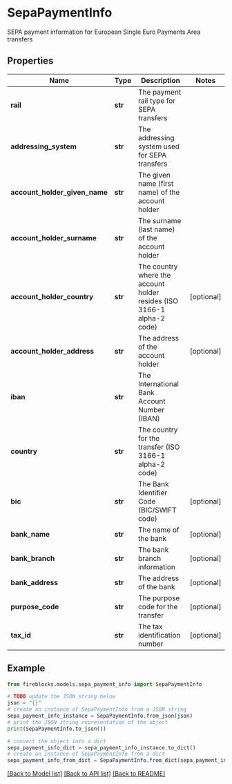 # SepaPaymentInfo

SEPA payment information for European Single Euro Payments Area transfers

## Properties

Name | Type | Description | Notes
------------ | ------------- | ------------- | -------------
**rail** | **str** | The payment rail type for SEPA transfers | 
**addressing_system** | **str** | The addressing system used for SEPA transfers | 
**account_holder_given_name** | **str** | The given name (first name) of the account holder | 
**account_holder_surname** | **str** | The surname (last name) of the account holder | 
**account_holder_country** | **str** | The country where the account holder resides (ISO 3166-1 alpha-2 code) | [optional] 
**account_holder_address** | **str** | The address of the account holder | [optional] 
**iban** | **str** | The International Bank Account Number (IBAN) | 
**country** | **str** | The country for the transfer (ISO 3166-1 alpha-2 code) | 
**bic** | **str** | The Bank Identifier Code (BIC/SWIFT code) | [optional] 
**bank_name** | **str** | The name of the bank | [optional] 
**bank_branch** | **str** | The bank branch information | [optional] 
**bank_address** | **str** | The address of the bank | [optional] 
**purpose_code** | **str** | The purpose code for the transfer | [optional] 
**tax_id** | **str** | The tax identification number | [optional] 

## Example

```python
from fireblocks.models.sepa_payment_info import SepaPaymentInfo

# TODO update the JSON string below
json = "{}"
# create an instance of SepaPaymentInfo from a JSON string
sepa_payment_info_instance = SepaPaymentInfo.from_json(json)
# print the JSON string representation of the object
print(SepaPaymentInfo.to_json())

# convert the object into a dict
sepa_payment_info_dict = sepa_payment_info_instance.to_dict()
# create an instance of SepaPaymentInfo from a dict
sepa_payment_info_from_dict = SepaPaymentInfo.from_dict(sepa_payment_info_dict)
```
[[Back to Model list]](../README.md#documentation-for-models) [[Back to API list]](../README.md#documentation-for-api-endpoints) [[Back to README]](../README.md)


